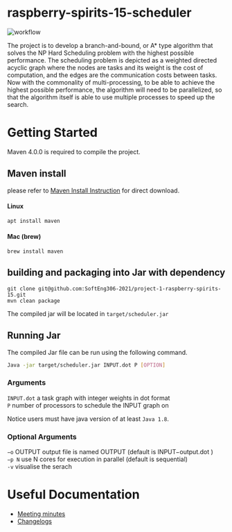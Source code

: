 # raspberry-spirits-15-scheduler
![workflow](https://github.com/SoftEng306-2021/project-1-raspberry-spirits-15/actions/workflows/maven.yml/badge.svg)

The project is to develop a branch-and-bound, or A* type algorithm that solves the NP Hard Scheduling problem with the highest possible performance.
The scheduling problem is depicted as a weighted directed acyclic graph where the nodes are tasks and its weight is the cost of computation, 
and the edges are the communication costs between tasks. Now with the commonality of multi-processing, to be able to achieve the highest 
possible performance, the algorithm will need to be parallelized, so that the algorithm itself is able to use multiple processes to speed up the search.

# Getting Started
Maven 4.0.0 is required to compile the project.

## Maven install
please refer to [Maven Install Instruction](https://maven.apache.org/download.cgi) for direct download.

#### Linux
```bash
apt install maven
```

#### Mac (brew)
```
brew install maven
```

## building and packaging into Jar with dependency
```
git clone git@github.com:SoftEng306-2021/project-1-raspberry-spirits-15.git
mvn clean package
```

The compiled jar will be located in `target/scheduler.jar`


## Running Jar
The compiled Jar file can be run using the following command.
```bash
Java -jar target/scheduler.jar INPUT.dot P [OPTION]
```

### Arguments
`INPUT.dot`   a  task  graph  with  integer  weights  in  dot  format  
`P` number  of  processors  to  schedule  the INPUT graph on


Notice users must have java version of at least `Java 1.8`.
### Optional Arguments
`−o` OUTPUT output file is named OUTPUT (default is INPUT−output.dot )  
`−p N` use N cores for execution in parallel (default is sequential)  
`-v` visualise the serach







# Useful Documentation
- [Meeting minutes](https://github.com/SoftEng306-2021/project-1-raspberry-spirits-15/wiki/Meeting-minutes)
- [Changelogs](https://github.com/SoftEng306-2021/project-1-raspberry-spirits-15/wiki/Changelog)

